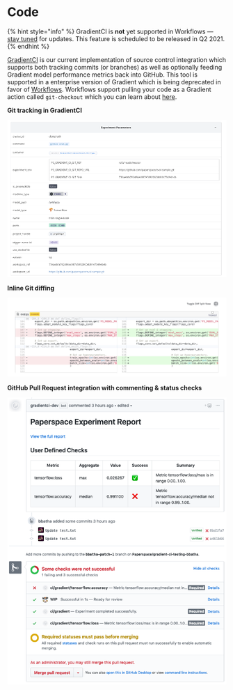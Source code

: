 # Code

{% hint style="info" %}
GradientCI is **not** yet supported in Workflows — [stay tuned](https://updates.paperspace.com/) for updates.  This feature is scheduled to be released in Q2 2021.
{% endhint %}

[GradientCI](https://gradient.paperspace.com/gradientci) is our current implementation of source control integration which supports both tracking commits \(or branches\) as well as optionally feeding Gradient model performance metrics back into GitHub.  This tool is supported in a enterprise version of Gradient which is being deprecated in favor of [Workflows](../explore-train-deploy/workflows-1/).  Workflows support pulling your code as a Gradient action called `git-checkout` which you can learn about [here](../explore-train-deploy/workflows-1/gradient-actions.md#git-checkout).

**Git tracking in GradientCI**

![](../.gitbook/assets/image%20%2854%29.png)

**Inline Git diffing**

![](../.gitbook/assets/image%20%2840%29.png)

**GitHub Pull Request integration with commenting & status checks**

![](../.gitbook/assets/image%20%2842%29.png)



